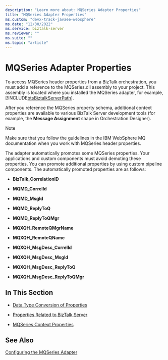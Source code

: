 ```yaml
---
description: "Learn more about: MQSeries Adapter Properties"
title: "MQSeries Adapter Properties"
ms.custom: "devx-track-javaee-websphere"
ms.date: "12/30/2022"
ms.service: biztalk-server
ms.reviewer: ""
ms.suite: ""
ms.topic: "article"
---
```

# MQSeries Adapter Properties
To access MQSeries header properties from a BizTalk orchestration, you must add a reference to the MQSeries.dll assembly to your project. This assembly is located where you installed the MQSeries adapter, for example, [!INCLUDE[btsBiztalkServerPath](../includes/btsbiztalkserverpath-md.md)].  
  
 After you reference the MQSeries property schema, additional context properties are available to various BizTalk Server development tools (for example, the **Message Assignment** shape in Orchestration Designer).  
  
> [!NOTE]
>  Make sure that you follow the guidelines in the IBM WebSphere MQ documentation when you work with MQSeries header properties.  
  
 The adapter automatically promotes some MQSeries properties. Your applications and custom components must avoid demoting these properties. You can promote additional properties by using custom pipeline components. The automatically promoted properties are as follows:  
  
-   **BizTalk_CorrelationID**  
  
-   **MQMD_CorrelId**  
  
-   **MQMD_MsgId**  
  
-   **MQMD_ReplyToQ**  
  
-   **MQMD_ReplyToQMgr**  
  
-   **MQXQH_RemoteQMgrName**  
  
-   **MQXQH_RemoteQName**  
  
-   **MQXQH_MsgDesc_CorrelId**  
  
-   **MQXQH_MsgDesc_MsgId**  
  
-   **MQXQH_MsgDesc_ReplyToQ**  
  
-   **MQXQH_MsgDesc_ReplyToQMgr**  
  
## In This Section  
  
-   [Data Type Conversion of Properties](../core/data-type-conversion-of-properties.md)  
  
-   [Properties Related to BizTalk Server](../core/properties-related-to-biztalk-server.md)  
  
-   [MQSeries Context Properties](../core/mqseries-context-properties.md)  
  
## See Also  
 [Configuring the MQSeries Adapter](../core/configuring-the-mqseries-adapter.md)
